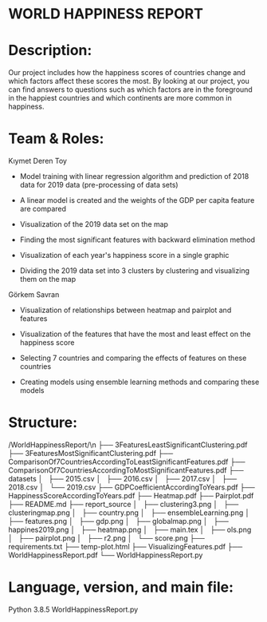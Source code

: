 # WORLD HAPPINESS REPORT
# Description: 
Our project includes how the happiness scores of countries
 change and which factors affect these scores the most. 
By looking at our project, you can find answers to questions
 such as which factors are in the foreground in the happiest
 countries and which continents are more common in happiness.

# Team & Roles: 
Kıymet Deren Toy 
- Model training with linear regression algorithm and prediction of 2018 data for 2019 data (pre-processing of data sets)

- A linear model is created and the weights of the GDP per capita feature are compared

- Visualization of the 2019 data set on the map

- Finding the most significant features with backward elimination method

- Visualization of each year's happiness score in a single graphic

- Dividing the 2019 data set into 3 clusters by clustering and visualizing them on the map

Görkem Savran
- Visualization of relationships between heatmap and pairplot and features

- Visualization of the features that have the most and least effect on the happiness score

- Selecting 7 countries and comparing the effects of features on these countries

- Creating models using ensemble learning methods and comparing these models

# Structure: 
/WorldHappinessReport/\n
├── 3FeaturesLeastSignificantClustering.pdf
├── 3FeaturesMostSignificantClustering.pdf
├── ComparisonOf7CountriesAccordingToLeastSignificantFeatures.pdf
├── ComparisonOf7CountriesAccordingToMostSignificantFeatures.pdf
├── datasets
│   ├── 2015.csv
│   ├── 2016.csv
│   ├── 2017.csv
│   ├── 2018.csv
│   └── 2019.csv
├── GDPCoefficientAccordingToYears.pdf
├── HappinessScoreAccordingToYears.pdf
├── Heatmap.pdf
├── Pairplot.pdf
├── README.md
├── report_source
│   ├── clustering3.png
│   ├── clusteringmap.png
│   ├── country.png
│   ├── ensembleLearning.png
│   ├── features.png
│   ├── gdp.png
│   ├── globalmap.png
│   ├── happines2019.png
│   ├── heatmap.png
│   ├── main.tex
│   ├── ols.png
│   ├── pairplot.png
│   ├── r2.png
│   └── score.png
├── requirements.txt
├── temp-plot.html
├── VisualizingFeatures.pdf
├── WorldHappinessReport.pdf
└── WorldHappinessReport.py


# Language, version, and main file: 
Python 3.8.5
WorldHappinessReport.py
